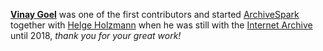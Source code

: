 [**Vinay Goel**](https://github.com/vinaygoel) was one of the first contributors and started [ArchiveSpark](https://github.com/helgeho/ArchiveSpark) together with [Helge Holzmann](https://github.com/helgeho) when he was still with the [Internet Archive](https://archive.org) until 2018, *thank you for your great work!*   